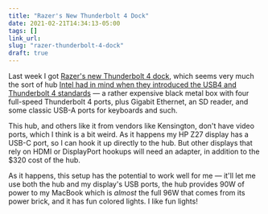 ```yaml
---
title: "Razer's New Thunderbolt 4 Dock"
date: 2021-02-21T14:34:13-05:00
tags: []
link_url:
slug: "razer-thunderbolt-4-dock"
draft: true
---
```


Last week I got [Razer's new Thunderbolt 4 dock](https://www.razer.com/gaming-pc-accessories/Razer-Thunderbolt-4-Dock-Chroma/RC21-01690100-R3U1), which seems very much the sort of hub [Intel had in mind when they introduced the USB4 and Thunderbolt 4 standards](https://www.theverge.com/circuitbreaker/2020/7/8/21317513/intel-thunderbolt-4-standard-docks-cables-usb4-accessories-port-usbc) — a rather expensive black metal box with four full-speed Thunderbolt 4 ports, plus Gigabit Ethernet, an SD reader, and some classic USB-A ports for keyboards and such.

This hub, and others like it from vendors like Kensington, don't have video ports, which I think is a bit weird. As it happens my HP Z27 display has a USB-C port, so I can hook it up directly to the hub. But other displays that rely on HDMI or DisplayPort hookups will need an adapter, in addition to the $320 cost of the hub.

As it happens, this setup has the potential to work well for me — it'll let me use both the hub and my display's USB ports, the hub provides 90W of power to my MacBook which is _almost_ the full 96W that comes from its power brick, and it has fun colored lights. I like fun lights!